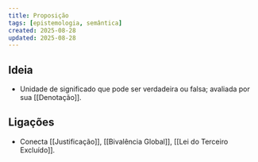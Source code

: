 ```yaml
---
title: Proposição
tags: [epistemologia, semântica]
created: 2025-08-28
updated: 2025-08-28
---
```


## Ideia
- Unidade de significado que pode ser verdadeira ou falsa; avaliada por sua [[Denotação]].

## Ligações
- Conecta [[Justificação]], [[Bivalência Global]], [[Lei do Terceiro Excluído]].

